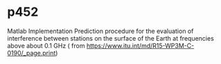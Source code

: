 # p452
Matlab Implementation  Prediction procedure for the evaluation of interference between stations on the surface of the Earth at frequencies above about 0.1 GHz ( from https://www.itu.int/md/R15-WP3M-C-0190/_page.print) 

